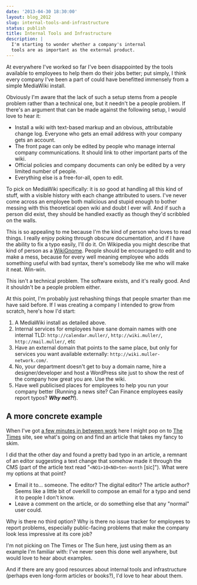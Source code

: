 ```yaml
---
date: '2013-04-30 18:30:00'
layout: blog_2012
slug: internal-tools-and-infrastructure
status: publish
title: Internal Tools and Infrastructure
description: |
  I'm starting to wonder whether a company's internal
  tools are as important as the external product.
---
```


At everywhere I've worked so far I've been disappointed by the tools available
to employees to help them do their jobs better; put simply, I think every
company I've been a part of could have benefitted immensely from a simple
MediaWiki install.

Obviously I'm aware that the lack of such a setup stems from a people problem
rather than a technical one, but it needn't be a people problem. If there's an
argument that can be made against the following setup, I would love to hear
it:

- Install a wiki with text-based markup and an obvious, attributable change
  log. Everyone who gets an email address with your company gets an account.
- The front page can only be edited by people who manage internal company
  communications. It should link to other important parts of the wiki.
- Official policies and company documents can only be edited by a very limited
  number of people.
- Everything else is a free-for-all, open to edit.

To pick on MediaWiki specifically: it is _so_ good at handling all this kind
of stuff, with a visible history with each change attributed to users. I've
never come across an employee both malicious and stupid enough to bother
messing with this theoretical open wiki and doubt I ever will. And if such a
person did exist, they should be handled exactly as though they'd scribbled on
the walls.

This is so appealing to me because I'm the kind of person who loves to read
things. I really enjoy poking through obscure documentation, and if I have the
ability to fix a typo easily, I'll do it. On Wikipedia you might describe that
kind of person as a [WikiGnome][]. People should be encouraged to edit and to
make a mess, because for every well meaning employee who adds something useful
with bad syntax, there's somebody like me who will make it neat. Win-win.

[WikiGnome]: https://en.wikipedia.org/wiki/Wikipedia:WikiGnome

This isn't a technical problem. The software exists, and it's really good. And
it shouldn't be a people problem either.

At this point, I'm probably just rehashing things that people smarter than me
have said before. If I was creating a company I intended to grow from scratch,
here's how I'd start:

1. A MediaWiki install as detailed above.
2. Internal services for employees have sane domain names with one internal
   TLD: `http://calendar.muller/`, `http://wiki.muller/`, `http://mail.muller/`,
   etc
3. Have an external domain that points to the same place, but only for
   services you want available externally: `http://wiki.muller-network.com/`.
4. No, your department doesn't get to buy a domain name, hire a
   designer/developer and host a WordPress site just to show the rest of the
   company how great you are. Use the wiki.
5. Have well publicised places for employees to help you run your company
   better (Running a news site? Can Finance employees easily report typos? ___Why
   not?!___).

## A more concrete example

When I've got [a few minutes in between work][compiling] here I might pop on
to [The Times][] site, see what's going on and find an article that takes my
fancy to skim.

I did that the other day and found a pretty bad typo in an article, a remnant
of an editor suggesting a text change that somehow made it through the CMS
(part of the article text read "`<NO1>10<NO>ten-month` [sic]"). What were my
options at that point?

- Email it to… someone. The editor? The digital editor? The article author?
  Seems like a little bit of overkill to compose an email for a typo and send
  it to people I don't know.
- Leave a comment on the article, or do something else that any "normal" user
  could.

Why is there no third option? Why is there no issue tracker for employees to
report problems, especially public-facing problems that make the company look
less impressive at its core job?

I'm not picking on The Times or The Sun here, just using them as an example
I'm familiar with: I've never seen this done well anywhere, but would love to
hear about examples.

And if there are any good resources about internal tools and infrastructure
(perhaps even long-form articles or books?), I'd love to hear about them.

[compiling]: https://xkcd.com/303/
[The Times]: http://www.thetimes.co.uk/
